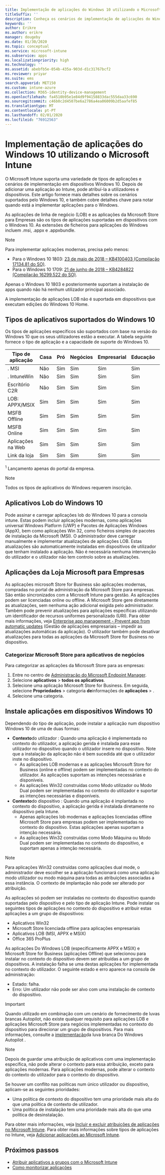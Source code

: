 ```yaml
---
title: Implementação de aplicações do Windows 10 utilizando o Microsoft Intune
titleSuffix: ''
description: Conheça os cenários de implementação de aplicações do Windows 10 disponíveis com o Microsoft Intune.
keywords: ''
author: Erikre
ms.author: erikre
manager: dougeby
ms.date: 01/30/2020
ms.topic: conceptual
ms.service: microsoft-intune
ms.subservice: apps
ms.localizationpriority: high
ms.technology: ''
ms.assetid: abebfb5e-054b-435a-903d-d1c31767bcf2
ms.reviewer: priyar
ms.suite: ems
search.appverid: MET150
ms.custom: intune-azure
ms.collection: M365-identity-device-management
ms.openlocfilehash: fa4510b95e1e84d9f94158833dac555daa33c690
ms.sourcegitcommit: c46b0c2d4507be6a2786a4ea06009b2d5aafef85
ms.translationtype: MT
ms.contentlocale: pt-PT
ms.lasthandoff: 02/01/2020
ms.locfileid: "76912563"
---
```

# <a name="windows-10-app-deployment-by-using-microsoft-intune"></a>Implementação de aplicações do Windows 10 utilizando o Microsoft Intune 

O Microsoft Intune suporta uma variedade de tipos de aplicações e cenários de implementação em dispositivos Windows 10. Depois de adicionar uma aplicação ao Intune, pode atribuí-la a utilizadores e dispositivos. Este artigo fornece mais detalhes sobre os cenários suportados pelo Windows 10, e também cobre detalhes chave para notar quando está a implementar aplicações para o Windows. 

As aplicações de linha de negócio (LOB) e as aplicações da Microsoft Store para Empresas são os tipos de aplicações suportadas em dispositivos com o Windows 10. As extensões de ficheiros para aplicações do Windows incluem .msi, .appx e .appxbundle.  

> [!Note]
> Para implementar aplicações modernas, precisa pelo menos:
> - Para o Windows 10 1803: [23 de maio de 2018 – KB4100403 (Compilação 17134.81 do SO)](https://support.microsoft.com/help/4100403/windows-10-update-kb4100403).
> - Para o Windows 10 1709: [21 de junho de 2018 – KB4284822 (Compilação 16299.522 do SO)](https://support.microsoft.com/help/4284822).
>
> Apenas o Windows 10 1803 e posteriormente suportam a instalação de apps quando não há nenhum utilizador principal associado.
>
> A implementação de aplicações LOB não é suportada em dispositivos que executam edições do Windows 10 Home.

## <a name="supported-windows-10-app-types"></a>Tipos de aplicativos suportados do Windows 10

Os tipos de aplicações específicos são suportados com base na versão do Windows 10 que os seus utilizadores estão a executar. A tabela seguinte fornece o tipo de aplicação e a capacidade de suporte do Windows 10.

| Tipo de aplicação | Casa | Pró | Negócios | Empresarial | Educação | Modo S | Hololense | SurfaceHub | WCOS | Mobile |
|----------------|------|-----|----------|------------|-----------|--------|-----------|------------|------|--------|
|  . MSI | Não | Sim | Sim | Sim | Sim | Não | Não | Não | Não | Não |
| . IntuneWin | Não | Sim | Sim | Sim | Sim | 19H2+ | Não | Não | Não | Não |
| Escritório C2R | Não | Sim | Sim | Sim | Sim | Não | Não | Não | Não | Não |
| LOB: APPX/MSIX | Sim | Sim | Sim | Sim | Sim | Sim | Sim | Sim | Sim | Sim |
| MSFB Offline | Sim | Sim | Sim | Sim | Sim | Sim | Sim | Sim | Sim | Sim |
| MSFB Online | Sim | Sim | Sim | Sim | Sim | Sim | RS4+ | Sim | Sim | Sim |
| Aplicações na Web | Sim | Sim | Sim | Sim | Sim | Sim | Sim<sup>1 | Sim<sup>1 | Sim | Sim |
| Link da loja | Sim | Sim | Sim | Sim | Sim | Sim | Sim | Sim | Sim | Sim |

<sup>1</sup> Lançamento apenas do portal da empresa.

> [!NOTE]
> Todos os tipos de aplicativos do Windows requerem inscrição.

## <a name="windows-10-lob-apps"></a>Aplicativos Lob do Windows 10

Pode assinar e carregar aplicações lob do Windows 10 para a consola intune. Estas podem incluir aplicações modernas, como aplicações universal Windows Platform (UWP) e Pacotes de Aplicações Windows (AppX), bem como aplicações Win 32, como ficheiros simples de pacotes de instalação da Microsoft (MSI). O administrador deve carregar manualmente e implementar atualizações de aplicações LOB. Estas atualizações são automaticamente instaladas em dispositivos de utilizador que tenham instalado a aplicação. Não é necessária nenhuma intervenção do utilizador e o utilizador não tem controlo sobre as atualizações. 

## <a name="microsoft-store-for-business-apps"></a>Aplicações da Loja Microsoft para Empresas

As aplicações microsoft Store for Business são aplicações modernas, compradas no portal de administração da Microsoft Store para empresas. São então sincronizados com a Microsoft Intune para gestão. As aplicações podem ser licenciadas online ou offline. A Microsoft Store gere diretamente as atualizações, sem nenhuma ação adicional exigida pelo administrador. Também pode prevenir atualizações para aplicações específicas utilizando um identificador de recursos uniformes personalizado (URI). Para obter mais informações, veja [Enterprise app management - Prevent app from automatic updates](https://docs.microsoft.com/windows/client-management/mdm/enterprise-app-management#prevent-app-from-automatic-updates) (Gestão de aplicações empresariais – impedir as atualizações automáticas da aplicação). O utilizador também pode desativar atualizações para todas as aplicações da Microsoft Store for Business no dispositivo. 

### <a name="categorize-microsoft-store-for-business-apps"></a>Categorizar Microsoft Store para aplicativos de negócios 
Para categorizar as aplicações da Microsoft Store para as empresas: 

1. Entre no centro de [Administração do Microsoft Endpoint Manager](https://go.microsoft.com/fwlink/?linkid=2109431).
2. Selecione **aplicativos** > **todos os aplicativos**. 
3. Selecione uma aplicação Microsoft Store for Business. Em seguida, selecione **Propriedades** > categoria **de**informações de **aplicações** > . 
4. Selecione uma categoria.

## <a name="install-apps-on-windows-10-devices"></a>Instale aplicações em dispositivos Windows 10
Dependendo do tipo de aplicação, pode instalar a aplicação num dispositivo Windows 10 de uma de duas formas:

- **Contexto**do utilizador : Quando uma aplicação é implementada no contexto do utilizador, a aplicação gerida é instalada para esse utilizador no dispositivo quando o utilizador insere no dispositivo. Note que a instalação da aplicação não é bem sucedida até que o utilizador inste no dispositivo. 
  - As aplicações LOB modernas e as aplicações Microsoft Store for Business (online e offline) podem ser implementadas no contexto do utilizador. As aplicações suportam as intenções necessárias e disponíveis.
  - As aplicações Win32 construídas como Modo utilizador ou Modo Dual podem ser implementadas no contexto do utilizador e suportar as intenções necessárias e disponíveis. 
- **Contexto**do dispositivo : Quando uma aplicação é implantada no contexto do dispositivo, a aplicação gerida é instalada diretamente no dispositivo pela Intune.
  - Apenas aplicações lob modernas e aplicações licenciadas offline Microsoft Store para empresas podem ser implementadas no contexto do dispositivo. Estas aplicações apenas suportam a intenção necessária.
  - As aplicações Win32 construídas como Modo Máquina ou Modo Dual podem ser implementadas no contexto do dispositivo, e suportam apenas a intenção necessária.

> [!NOTE]
> Para aplicações Win32 construídas como aplicações dual mode, o administrador deve escolher se a aplicação funcionará como uma aplicação modo utilizador ou modo máquina para todas as atribuições associadas a essa instância. O contexto de implantação não pode ser alterado por atribuição.  

As aplicações só podem ser instaladas no contexto do dispositivo quando suportadas pelo dispositivo e pelo tipo de aplicação Intune. Pode instalar os seguintes tipos de aplicações no contexto do dispositivo e atribuir estas aplicações a um grupo de dispositivos:

- Aplicativos Win32
- Microsoft Store licenciada offline para aplicações empresariais
- Aplicativos LOB (MSI, APPX e MSIX)
- Office 365 ProPlus

As aplicações Do Windows LOB (especificamente APPX e MSIX) e Microsoft Store for Business (aplicações Offline) que selecionou para instalar no contexto do dispositivo devem ser atribuídas a um grupo de dispositivos. A instalação falha se uma destas aplicações for implementada no contexto do utilizador. O seguinte estado e erro aparece na consola de administração:
  - Estado: falha.
  - Erro: Um utilizador não pode ser alvo com uma instalação de contexto do dispositivo.

> [!IMPORTANT]
> Quando utilizado em combinação com um cenário de fornecimento de luvas brancas Autopilot, não existe qualquer requisito para aplicações LOB e aplicações Microsoft Store para negócios implementadas no contexto do dispositivo para direcionar um grupo de dispositivos. Para mais informações, consulte a [implementação](https://docs.microsoft.com/windows/deployment/windows-autopilot/white-glove)da luva branca Do Windows Autopilot .

> [!Note]
> Depois de guardar uma atribuição de aplicativos com uma implementação específica, não pode alterar o contexto para essa atribuição, exceto para aplicações modernas. Para aplicações modernas, pode alterar o contexto do contexto do utilizador para o contexto do dispositivo. 

Se houver um conflito nas políticas num único utilizador ou dispositivo, aplicam-se as seguintes prioridades:
- Uma política de contexto do dispositivo tem uma prioridade mais alta do que uma política de contexto de utilizador. 
- Uma política de instalação tem uma prioridade mais alta do que uma política de desinstalação.

Para obter mais informações, veja [Incluir e excluir atribuições de aplicações no Microsoft Intune](apps-inc-exl-assignments.md). Para obter mais informações sobre tipos de aplicações no Intune, veja [Adicionar aplicações ao Microsoft Intune](apps-add.md).

## <a name="next-steps"></a>Próximos passos

- [Atribuir aplicativos a grupos com o Microsoft Intune](apps-deploy.md)
- [Como monitorizar aplicações](apps-monitor.md)
